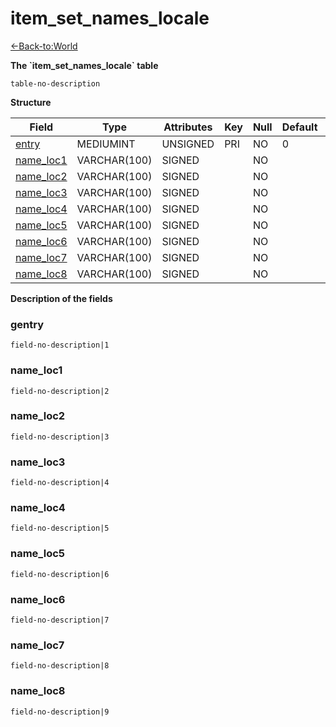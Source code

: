 # item\_set\_names\_locale

[<-Back-to:World](database-world.md)

**The \`item\_set\_names\_locale\` table**

`table-no-description`

**Structure**

| Field          | Type         | Attributes | Key | Null | Default | Extra | Comment |
|----------------|--------------|------------|-----|------|---------|-------|---------|
| [entry][1]     | MEDIUMINT | UNSIGNED   | PRI | NO   | 0       |       |         |
| [name_loc1][2] | VARCHAR(100) | SIGNED     |     | NO   |         |       |         |
| [name_loc2][3] | VARCHAR(100) | SIGNED     |     | NO   |         |       |         |
| [name_loc3][4] | VARCHAR(100) | SIGNED     |     | NO   |         |       |         |
| [name_loc4][5] | VARCHAR(100) | SIGNED     |     | NO   |         |       |         |
| [name_loc5][6] | VARCHAR(100) | SIGNED     |     | NO   |         |       |         |
| [name_loc6][7] | VARCHAR(100) | SIGNED     |     | NO   |         |       |         |
| [name_loc7][8] | VARCHAR(100) | SIGNED     |     | NO   |         |       |         |
| [name_loc8][9] | VARCHAR(100) | SIGNED     |     | NO   |         |       |         |

[1]: #entry
[2]: #name_loc1
[3]: #name_loc2
[4]: #name_loc3
[5]: #name_loc4
[6]: #name_loc5
[7]: #name_loc6
[8]: #name_loc7
[9]: #name_loc8

**Description of the fields**

### gentry

`field-no-description|1`

### name\_loc1

`field-no-description|2`

### name\_loc2

`field-no-description|3`

### name\_loc3

`field-no-description|4`

### name\_loc4

`field-no-description|5`

### name\_loc5

`field-no-description|6`

### name\_loc6

`field-no-description|7`

### name\_loc7

`field-no-description|8`

### name\_loc8

`field-no-description|9`
